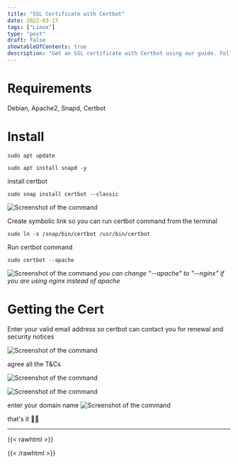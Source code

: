 ```yaml
---
title: "SSL Certificate with Certbot"
date: 2022-03-17
tags: ["Linux"]
type: "post"
draft: false
showtableOfContents: true
description: "Get an SSL certificate with Certbot using our guide. Follow our step-by-step instructions to secure your website with HTTPS encryption"
---
```


# Requirements
Debian, Apache2, Snapd, Certbot

# Install
```
sudo apt update 

sudo apt install snapd -y 
```
install certbot
```
sudo snap install certbot --classic
```
![Screenshot of the command](/images/guides/ssl-apache/2022_1.png)

Create symbolic link so you can run certbot command from the terminal

```
sudo ln -s /snap/bin/certbot /usr/bin/certbot
```
Run certbot command
```
sudo certbot --apache
```

![Screenshot of the command](/images/guides/ssl-apache/2022_3.png)
*you can change "--apache" to "--nginx" if you are using nginx instead of apache*

# Getting the Cert

Enter your valid email address so certbot can contact you for renewal and security notices

![Screenshot of the command](/images/guides/ssl-apache/2022_4.png)

agree all the T&Cs

![Screenshot of the command](/images/guides/ssl-apache/2022_5.png)

![Screenshot of the command](/images/guides/ssl-apache/2022_6.png)

enter your domain name
![Screenshot of the command](/images/guides/ssl-apache/2022_7.png)

that's it ✌🏽

-------------------------------------------------------------
{{< rawhtml >}} 
 
{{< /rawhtml >}}
